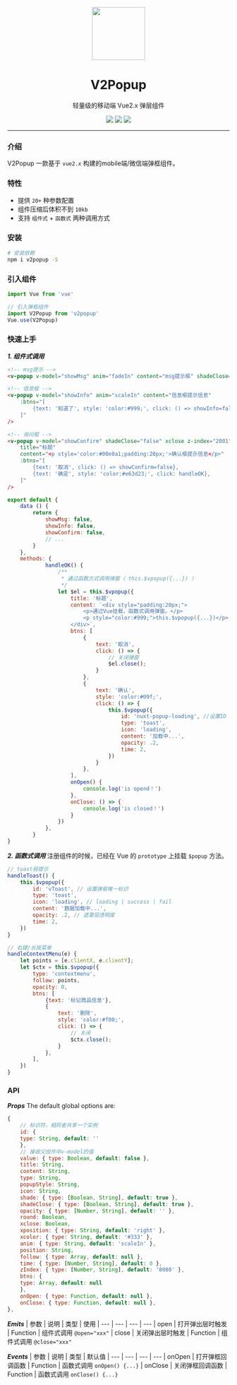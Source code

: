 <p align="center">
    <img src="https://vuejs.org/images/logo.png" width="120" />
</p>

<h1 align="center">V2Popup</h1>

<p align="center">轻量级的移动端 Vue2.x 弹层组件</p>

<p align="center">
    <a href="https://www.npmjs.com/package/v-tooltip"><img src="https://img.shields.io/npm/v/v-tooltip.svg"/></a>
    <a href="https://vuejs.org/"><img src="https://img.shields.io/badge/vue-2.x-brightgreen.svg?style=flat-square"/></a>
    <img src="https://img.badgesize.io/https://unpkg.com/vant/lib/vant.min.js?compression=gzip&style=flat-square&label=gzip%20size&color=#4fc08d" />
</p>

---

### 介绍
V2Popup 一款基于 `vue2.x` 构建的mobile端/微信端弹框组件。

### 特性
- 提供 `20+` 种参数配置
- 组件压缩后体积不到 `10kb`
- 支持 `组件式` + `函数式` 两种调用方式

### 安装
```bash
# 安装依赖
npm i v2popup -S
```

### 引入组件
```js
import Vue from 'vue'

// 引入弹框组件
import V2Popup from 'v2popup'
Vue.use(V2Popup)
```

### 快速上手
***1. 组件式调用***
```html
<!-- msg提示 -->
<v-popup v-model="showMsg" anim="fadeIn" content="msg提示框" shadeClose="false" time="3" />

<!-- 信息框 -->
<v-popup v-model="showInfo" anim="scaleIn" content="信息框提示信息"
    :btns="[
        {text: '知道了', style: 'color:#999;', click: () => showInfo=false},
    ]"
/>

<!-- 询问框 -->
<v-popup v-model="showConfirm" shadeClose="false" xclose z-index="2001"
    title="标题"
    content="<p style='color:#00e0a1;padding:20px;'>确认框提示信息</p>"
    :btns="[
        {text: '取消', click: () => showConfirm=false},
        {text: '确定', style: 'color:#e63d23;', click: handleOK},
    ]"
/>
```
```js
export default {
    data () {
        return {
            showMsg: false,
            showInfo: false,
            showConfirm: false,
            // ...
        }
    },
    methods: {
            handleOK() {
                /**
                 * 通过函数方式调用弹窗（ this.$vpopup({...}) ）
                 */
                let $el = this.$vpopup({
                    title: '标题',
                    content: `<div style="padding:20px;">
                        <p>通过Vue挂载，函数式调用弹窗。</p>
                        <p style="color:#999;">this.$vpopup({...})</p>
                    </div>`,
                    btns: [
                        {
                            text: '取消',
                            click: () => {
                                // 关闭弹窗
                                $el.close();
                            }
                        },
                        {
                            text: '确认',
                            style: 'color:#09f;',
                            click: () => {
                                this.$vpopup({
                                    id: 'nuxt-popup-loading', //设置ID
                                    type: 'toast',
                                    icon: 'loading',
                                    content: '加载中...',
                                    opacity: .2,
                                    time: 2,
                                })
                            }
                        },
                    ],
                    onOpen() {
                        console.log('is opend！')
                    },
                    onClose: () => {
                        console.log('is closed！')
                    }
                })
            },
        }
}
```

***2. 函数式调用***
注册组件的时候，已经在 Vue 的 `prototype` 上挂载 `$popup` 方法。
```js
// toast弱提示
handleToast() {
    this.$vpopup({
        id: 'vToast', // 设置弹框唯一标识
        type: 'toast',
        icon: 'loading', // loading | success | fail
        content: '数据加载中...',
        opacity: .2, // 遮罩层透明度
        time: 2,
    })
}

// 右键/长按菜单
handleContextMenu(e) {
    let points = [e.clientX, e.clientY];
    let $ctx = this.$vpopup({
        type: 'contextmenu',
        follow: points,
        opacity: 0,
        btns: [
            {text: '标记商品信息'},
            {
                text: '删除',
                style: 'color:#f00;',
                click: () => {
                    // 关闭
                    $ctx.close();
                }
            },
        ],
    })
}
```

### API
***Props***
The default global options are:
```js
{
    // 标识符，相同者共享一个实例
    id: {
    type: String, default: ''
    },
    // 接收父组件中v-model的值
    value: { type: Boolean, default: false },
    title: String,
    content: String,
    type: String,
    popupStyle: String,
    icon: String,
    shade: { type: [Boolean, String], default: true },
    shadeClose: { type: [Boolean, String], default: true },
    opacity: { type: [Number, String], default: '' },
    round: Boolean,
    xclose: Boolean,
    xposition: { type: String, default: 'right' },
    xcolor: { type: String, default: '#333' },
    anim: { type: String, default: 'scaleIn' },
    position: String,
    follow: { type: Array, default: null },
    time: { type: [Number, String], default: 0 },
    zIndex: { type: [Number, String], default: '8080' },
    btns: {
    type: Array, default: null
    },
    onOpen: { type: Function, default: null },
    onClose: { type: Function, default: null },
},
```

***Emits***
| 参数 | 说明 | 类型 | 使用
| --- | --- | --- | ---
| open | 打开弹出层时触发 | Function | 组件式调用 `@open="xxx"`
| close | 关闭弹出层时触发 | Function | 组件式调用 `@close="xxx"`

***Events***
| 参数 | 说明 | 类型 | 默认值
| --- | --- | --- | ---
| onOpen | 打开弹框回调函数 | Function | 函数式调用 `onOpen() {...}`
| onClose | 关闭弹框回调函数 | Function | 函数式调用 `onClose() {...}`